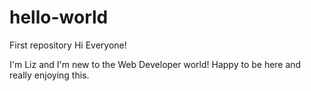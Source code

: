 # hello-world
First repository
Hi Everyone!

I'm Liz and I'm new to the Web Developer world!  Happy to be here and really enjoying this.
